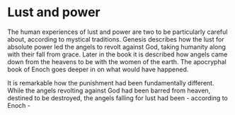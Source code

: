 Lust and power
===========

The human experiences of lust and power are two to be particularly careful about, according to mystical traditions. Genesis describes how the lust for absolute power led the angels to revolt against God, taking humanity along with their fall from grace. Later in the book it is described how angels came down from the heavens to be with the women of the earth. The apocryphal book of Enoch goes deeper in on what would have happened.

It is remarkable how the punishment had been fundamentally different. While the angels revolting against God had been barred from heaven, destined to be destroyed, the angels falling for lust had been - according to Enoch - 